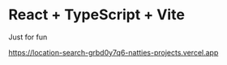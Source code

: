 # React + TypeScript + Vite

Just for fun

 https://location-search-grbd0y7q6-natties-projects.vercel.app
